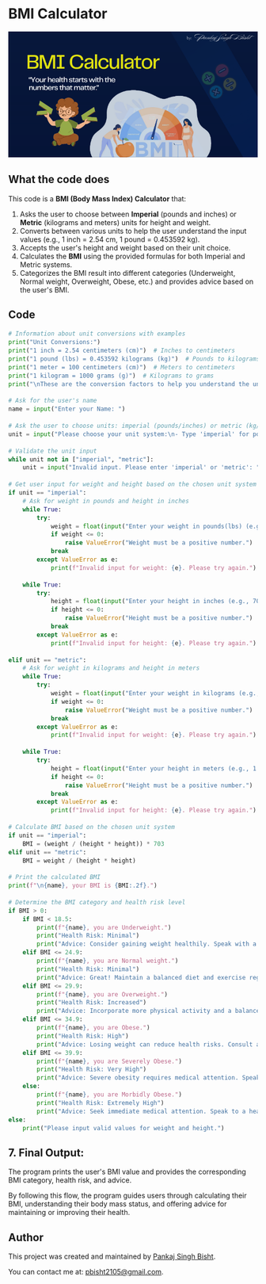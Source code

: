 # BMI Calculator
![BMI Project cover](https://github.com/pbisht2105/BMI-Calculator/blob/main/BMI%20Calculator%20Project.png)

## What the code does

This code is a **BMI (Body Mass Index) Calculator** that:
1. Asks the user to choose between **Imperial** (pounds and inches) or **Metric** (kilograms and meters) units for height and weight.
2. Converts between various units to help the user understand the input values (e.g., 1 inch = 2.54 cm, 1 pound = 0.453592 kg).
3. Accepts the user's height and weight based on their unit choice.
4. Calculates the **BMI** using the provided formulas for both Imperial and Metric systems.
5. Categorizes the BMI result into different categories (Underweight, Normal weight, Overweight, Obese, etc.) and provides advice based on the user's BMI.

## Code

```python
# Information about unit conversions with examples
print("Unit Conversions:")
print("1 inch = 2.54 centimeters (cm)")  # Inches to centimeters
print("1 pound (lbs) = 0.453592 kilograms (kg)")  # Pounds to kilograms
print("1 meter = 100 centimeters (cm)")  # Meters to centimeters
print("1 kilogram = 1000 grams (g)")  # Kilograms to grams
print("\nThese are the conversion factors to help you understand the units.")

# Ask for the user's name
name = input("Enter your Name: ")

# Ask the user to choose units: imperial (pounds/inches) or metric (kg/meters)
unit = input("Please choose your unit system:\n- Type 'imperial' for pounds and inches\n- Type 'metric' for kilograms and meters\n").strip().lower()

# Validate the unit input
while unit not in ["imperial", "metric"]:
    unit = input("Invalid input. Please enter 'imperial' or 'metric': ").strip().lower()

# Get user input for weight and height based on the chosen unit system
if unit == "imperial":
    # Ask for weight in pounds and height in inches
    while True:
        try:
            weight = float(input("Enter your weight in pounds(lbs) (e.g., 150). 1 pound = 0.453592 kilograms: "))
            if weight <= 0:
                raise ValueError("Weight must be a positive number.")
            break
        except ValueError as e:
            print(f"Invalid input for weight: {e}. Please try again.")
    
    while True:
        try:
            height = float(input("Enter your height in inches (e.g., 70). 1 inch = 2.54 centimeters: "))
            if height <= 0:
                raise ValueError("Height must be a positive number.")
            break
        except ValueError as e:
            print(f"Invalid input for height: {e}. Please try again.")
    
elif unit == "metric":
    # Ask for weight in kilograms and height in meters
    while True:
        try:
            weight = float(input("Enter your weight in kilograms (e.g., 68). 1 kilogram = 1000 grams: "))
            if weight <= 0:
                raise ValueError("Weight must be a positive number.")
            break
        except ValueError as e:
            print(f"Invalid input for weight: {e}. Please try again.")
    
    while True:
        try:
            height = float(input("Enter your height in meters (e.g., 1.75). 1.75 meter = 175 centimeters: "))
            if height <= 0:
                raise ValueError("Height must be a positive number.")
            break
        except ValueError as e:
            print(f"Invalid input for height: {e}. Please try again.")

# Calculate BMI based on the chosen unit system
if unit == "imperial":
    BMI = (weight / (height * height)) * 703
elif unit == "metric":
    BMI = weight / (height * height)

# Print the calculated BMI
print(f"\n{name}, your BMI is {BMI:.2f}.")

# Determine the BMI category and health risk level
if BMI > 0:
    if BMI < 18.5:
        print(f"{name}, you are Underweight.")
        print("Health Risk: Minimal")
        print("Advice: Consider gaining weight healthily. Speak with a healthcare provider for personalized advice.")
    elif BMI <= 24.9:
        print(f"{name}, you are Normal weight.")
        print("Health Risk: Minimal")
        print("Advice: Great! Maintain a balanced diet and exercise regularly to keep your weight stable.")
    elif BMI <= 29.9:
        print(f"{name}, you are Overweight.")
        print("Health Risk: Increased")
        print("Advice: Incorporate more physical activity and a balanced diet to lose weight gradually.")
    elif BMI <= 34.9:
        print(f"{name}, you are Obese.")
        print("Health Risk: High")
        print("Advice: Losing weight can reduce health risks. Consult a professional for a weight management plan.")
    elif BMI <= 39.9:
        print(f"{name}, you are Severely Obese.")
        print("Health Risk: Very High")
        print("Advice: Severe obesity requires medical attention. Speak to a healthcare provider for options.")
    else:
        print(f"{name}, you are Morbidly Obese.")
        print("Health Risk: Extremely High")
        print("Advice: Seek immediate medical attention. Speak to a healthcare provider for assistance.")
else:
    print("Please input valid values for weight and height.")
```
## 7. Final Output:
The program prints the user's BMI value and provides the corresponding BMI category, health risk, and advice.

By following this flow, the program guides users through calculating their BMI, understanding their body mass status, and offering advice for maintaining or improving their health.


## Author

This project was created and maintained by [Pankaj Singh Bisht](https://github.com/pbisht2105).

You can contact me at: [pbisht2105@gmail.com](mailto:pbisht2105@gmail.com).
